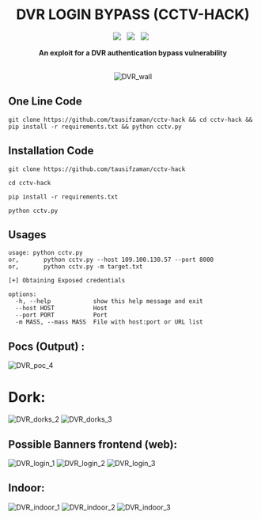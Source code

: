 <div align=center>
	
# DVR LOGIN BYPASS (CCTV-HACK)
<p>
 <img src="https://img.shields.io/github/stars/tausifzaman/cctv-hack?color=%23DF0067&style=for-the-badge"/> &nbsp;
 <img src="https://img.shields.io/github/forks/tausifzaman/cctv-hack?color=%239999FF&style=for-the-badge"/> &nbsp;
 <img src="https://img.shields.io/github/license/tausifzaman/cctv-hack?color=%23E8E8E8&style=for-the-badge"/> &nbsp;
</p>
<strong>  
 An exploit for a DVR authentication bypass vulnerability
</strong>
<br>
<br>

![DVR_wall](screenshot/videowall.jpg) 

</div>

## One Line Code 
```
git clone https://github.com/tausifzaman/cctv-hack && cd cctv-hack && pip install -r requirements.txt && python cctv.py
```
## Installation Code
```
git clone https://github.com/tausifzaman/cctv-hack
 ```

 ```
cd cctv-hack
 ```
```
pip install -r requirements.txt
 ```

```
python cctv.py
 ```


## Usages 

	usage: python cctv.py
    or,       python cctv.py --host 109.100.130.57 --port 8000
    or,       python cctv.py -m target.txt

	[+] Obtaining Exposed credentials

    options:
      -h, --help            show this help message and exit
      --host HOST           Host
      --port PORT           Port
      -m MASS, --mass MASS  File with host:port or URL list


## Pocs (Output) :
![DVR_poc_4](screenshot/output.jpg)
# Dork:

![DVR_dorks_2](screenshot/d1.jpg)
![DVR_dorks_3](screenshot/d2.png)

## Possible Banners frontend (web):
![DVR_login_1](screenshot/login1.jpg)
![DVR_login_2](screenshot/login2.jpg)
![DVR_login_3](screenshot/login3.jpg)

## Indoor:
![DVR_indoor_1](screenshot/in.jpg)
![DVR_indoor_2](screenshot/in1.jpg)
![DVR_indoor_3](screenshot/in2.jpg)
